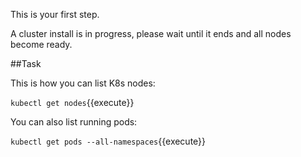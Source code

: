 This is your first step.

A cluster install is in progress, please wait until it ends and all nodes become ready.

##Task

This is how you can list K8s nodes:

`kubectl get nodes`{{execute}}

You can also list running pods:

`kubectl get pods --all-namespaces`{{execute}}
